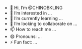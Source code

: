 - 👋 Hi, I’m @CHINOBKLING
- 👀 I’m interested in ...
- 🌱 I’m currently learning ...
- 💞️ I’m looking to collaborate on ...
- 📫 How to reach me ...
- 😄 Pronouns: ...
- ⚡ Fun fact: ...

<!---
CHINOBKLING/CHINOBKLING is a ✨ special ✨ repository because its `README.md` (this file) appears on your GitHub profile.
You can click the Preview link to take a look at your changes.
--->
